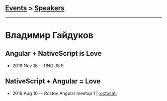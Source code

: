 ## [Events](../README.md) > [Speakers](../speakers.md)
---

# Владимир Гайдуков

## Angular + NativeScript is Love
- 2019 Nov 16 -- RND.JS 9    
## NativeScript + Angular &#x3D; Love
- 2019 Aug 10 -- Rostov Angular meetup 1   | [:octocat:](https://gist.github.com/nettakogo87/ceaa881b5fb740dd31329f66bfc4e854) 
